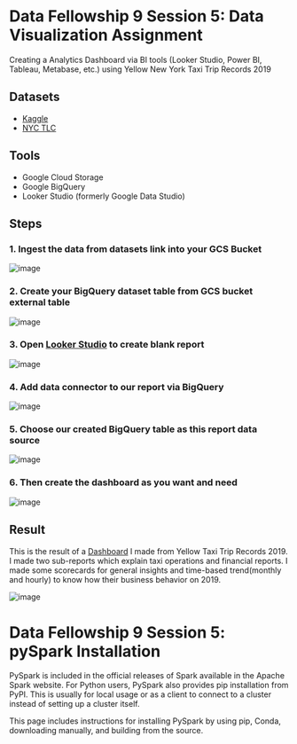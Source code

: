 # Data Fellowship 9 Session 5: Data Visualization Assignment
Creating a Analytics Dashboard via BI tools (Looker Studio, Power BI, Tableau, Metabase, etc.) using Yellow New York Taxi Trip Records 2019
## Datasets  
- [Kaggle](https://www.kaggle.com/datasets/microize/newyork-yellow-taxi-trip-data-2020-2019?resource=download)  
- [NYC TLC](https://www.nyc.gov/site/tlc/about/tlc-trip-record-data.page)
## Tools
- Google Cloud Storage
- Google BigQuery
- Looker Studio (formerly Google Data Studio)
## Steps
### 1. Ingest the data from datasets link into your GCS Bucket

![image](https://user-images.githubusercontent.com/25638454/225272700-c22bb826-d810-4c5b-8853-9a1d4f620c84.png)

### 2. Create your BigQuery dataset table from GCS bucket external table

![image](https://user-images.githubusercontent.com/25638454/225273880-96bb148c-cf7c-4ff6-9727-7d8d9b827b21.png)

### 3. Open [Looker Studio](https://lookerstudio.google.com/u/1/navigation/reporting) to create blank report

![image](https://user-images.githubusercontent.com/25638454/225274293-6c135b7a-e469-4f04-9f03-6403fc27f16f.png)

### 4. Add data connector to our report via BigQuery

![image](https://user-images.githubusercontent.com/25638454/225275157-d5a73a7f-041f-4011-840a-26dab31e1d8f.png)

### 5. Choose our created BigQuery table as this report data source

![image](https://user-images.githubusercontent.com/25638454/225275000-b2f8cb35-f96a-4a42-970e-9c696c5bd7fe.png)

### 6. Then create the dashboard as you want and need

![image](https://user-images.githubusercontent.com/25638454/225275359-232af061-0fba-4817-ba05-c387c99a4b57.png)
## Result
This is the result of a [Dashboard](https://lookerstudio.google.com/reporting/de713711-8297-4fd2-b7f4-cb41c883c73c) I made from Yellow Taxi Trip Records 2019. I made two sub-reports which explain taxi operations and financial reports. I made some scorecards for general insights and time-based trend(monthly and hourly) to know how their business behavior on 2019. 

![image](https://user-images.githubusercontent.com/25638454/225275756-99d080fd-a787-4e7f-b244-fbdc83a8b217.png)
    
# Data Fellowship 9 Session 5: pySpark Installation
PySpark is included in the official releases of Spark available in the Apache Spark website. For Python users, PySpark also provides pip installation from PyPI. This is usually for local usage or as a client to connect to a cluster instead of setting up a cluster itself.

This page includes instructions for installing PySpark by using pip, Conda, downloading manually, and building from the source.
